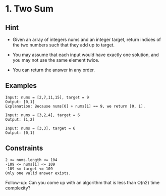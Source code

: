 # 1. Two Sum

## Hint

- Given an array of integers nums and an integer target, return indices of the two numbers such that they add up to target.

- You may assume that each input would have exactly one solution, and you may not use the same element twice.

- You can return the answer in any order.



## Examples

    Input: nums = [2,7,11,15], target = 9
    Output: [0,1]
    Explanation: Because nums[0] + nums[1] == 9, we return [0, 1].    

    Input: nums = [3,2,4], target = 6
    Output: [1,2]

    Input: nums = [3,3], target = 6
    Output: [0,1]
 

## Constraints
    2 <= nums.length <= 104
    -109 <= nums[i] <= 109
    -109 <= target <= 109
    Only one valid answer exists.
 

Follow-up: Can you come up with an algorithm that is less than O(n2) time complexity?
